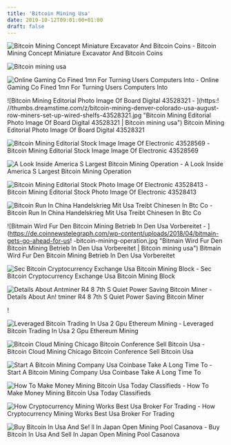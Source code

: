 ```yaml
---
title: 'Bitcoin Mining Usa'
date: 2019-10-12T09:01:00+01:00
draft: false
---
```


![Bitcoin Mining Concept Miniature Excavator And Bitcoin Coins - ](https://t3.ftcdn.net/jpg/01/94/35/44/500_F_194354413_VTFe02G0zHmhPh8917LtlXyzLGvvXzht.jpg "Bitcoin Mining Concept Miniature Excavator And Bitcoin Coins | Bitcoin mining usa") Bitcoin Mining Concept Miniature Excavator And Bitcoin Coins

![Bitcoin mining usa](https://u.today/sites/default/files/styles/1200x/public/2019-05/Best%20Monero%20Mining%20Rigs.jpg?itok\u003dYBacbTu- "Bitcoin mining usa") 

![Online Gaming Co Fined 1mn For Turning Users Computers Into - ](https://cdni.rt.com/files/news/21/33/a0/00/000_186215815.jpg "Online Gaming Co Fined 1mn For Turning Users Computers Into | Bitcoin mining usa") Online Gaming Co Fined 1mn For Turning Users Computers Into

![Bitcoin Mining Editorial Photo Image Of Board Digital 43528321 - ](https:!   //thumbs.dreamstime.com/z/bitcoin-mining-denver-colorado-usa-august-row-miners-set-up-wired-shelfs-43528321.jpg "Bitcoin Mining Editorial Photo Image Of Board Digital 43528321 | Bitcoin mining usa") Bitcoin Mining Editorial Photo Image Of Board Digital 43528321

![Bitcoin Mining Editorial Stock Image Image Of Electronic 43528569 - ](https://thumbs.dreamstime.com/z/bitcoin-mining-denver-colorado-usa-august-row-miners-set-up-wired-shelfs-43528569.jpg "Bitcoin Mining Editorial Stock Image Image Of Electronic 43528569 | Bitcoin mining usa") Bitcoin Mining Editorial Stock Image Image Of Electronic 43528569

![A Look Inside America S Largest Bitcoin Mining Operation - ](https://i.ytimg.com/vi/ELA91d_mx80/hqdefault.jpg "A Look Inside Am!   erica S Largest Bitcoin Mining Operation | Bitcoin mining usa") A Look Inside America S Largest Bitcoin Mining Operation

![Bitcoin Mining Editorial Stock Photo Image Of Electronic 43528413 - ](https://thumbs.dreamstime.com/z/bitcoin-mining-denver-colorado-usa-august-row-miners-set-up-wired-shelfs-43528413.jpg "Bitcoin Mining Editorial Stock Photo Image Of Electronic 43528413 | Bitcoin mining usa") Bitcoin Mining Editorial Stock Photo Image Of Electronic 43528413

![Bitcoin Run In China Handelskrieg Mit Usa Treibt Chinesen In Btc Co - ](https://cryptomonday.de/wp-content/uploads/2019/01/duotone-3-300x200.jpg "Bitcoin Run In China Handelskrieg Mit Usa Treibt Chinesen In Btc Co | Bitcoin mining usa") Bitcoin Run In China Handelskrieg Mit Usa Treibt Chinesen In Btc Co

![Bitmain Wird Fur Den Bitcoin Mining Betrieb In Den Usa Vorbereitet - ](https://de.coinnewstelegraph.com/wp-content/uploads/2018/04/bitmain-gets-go-ahead-for-us!   -bitcoin-mining-operation.jpg "Bitmain Wird Fur Den Bitcoin Mining Betrieb In Den Usa Vorbereitet | Bitcoin mining usa") Bitmain Wird Fur Den Bitcoin Mining Betrieb In Den Usa Vorbereitet

![Sec Bitcoin Cryptocurrency Exchange Usa Bitcoin Mining Block - ](https://i.pinimg.com/736x/03/e7/8d/03e78d32d305d9507bfbf4e3c4abd53e.jpg "Sec Bitcoin Cryptocurrency Exchange Usa Bitcoin Mining Block | Bitcoin mining usa") Sec Bitcoin Cryptocurrency Exchange Usa Bitcoin Mining Block

![Details About Antminer R4 8 7th S Quiet Power Saving Bitcoin Miner - ](https://i.pinimg.com/originals/9e/73/62/9e7362e26766c7ad6764f0941dfadd51.jpg "Details About Antminer R4 8 7th S Quiet Power Saving Bitcoin Miner | Bitcoin mining usa") Details About An! tminer R4 8 7th S Quiet Power Saving Bitcoin Miner

!

![Leveraged Bitcoin Trading In Usa 2 Gpu Ethereum Mining - ](https://ssli.ebayimg.com/images/g/SC8AAOSweM1aBM8p/s-l640.jpg "Leveraged Bitcoin Trading In Usa 2 Gpu Ethereum Mining | Bitcoin mining usa") Leveraged Bitcoin Trading In Usa 2 Gpu Ethereum Mining

![Bitcoin Cloud Mining Chicago Bitcoin Conference Sell Bitcoin Usa - ](https://i.pinimg.com/736x/02/12/0d/02120da3ab6eb4ebb0c5bf2b418a3cf0.jpg "Bitcoin Cloud Mining Chicago Bitcoin Conference Sell Bitcoin Usa | Bitcoin mining usa") Bitcoin Cloud Mining Chicago Bitcoin Conference Sell Bitcoin Usa

![Start A Bitcoin Mining Company Usa Coinbase Take A Long Time To - ](https://www.newsbtc.com/wp-content/uploads/2019/01/shutterstock_1199876506-500x300.jpg "Start A Bitcoin Mining Company Usa Coinbase Take A Long Time To | Bitcoin min!   ing usa") Start A Bitcoin Mining Company Usa Coinbase Take A Long Time To

![How To Make Money Mining Bitcoin Usa Today Classifieds - ](http://classifieds.usatoday.com/wp-content/uploads/2018/04/make-money-mining-bitcoin-768x499.jpeg "How To Make Money Mining Bitcoin Usa Today Classifieds | Bitcoin mining usa") How To Make Money Mining Bitcoin Usa Today Classifieds

![How Cryptocurrency Mining Works Best Usa Broker For Trading - ](https://www.cryptocoinjudge.com/wp-content/uploads/2017/11/bitcoin-1.jpg "How Cryptocurrency Mining Works Best Usa Broker For Trading | Bitcoin mining usa") How Cryptocurrency Mining Works Best Usa Broker For Trading

![Buy Bitcoin In Usa And Se!   ll In Japan Open Mining Pool Casanova - ](https://cdn2.geckoandfly.com/wp-content/uploads/2017/12/waterhole-pool-mining-pool-bitcoin.jpg "Buy Bitcoin In Usa And!    Sell In Japan Open Mining Pool Casanova | Bitcoin mining usa") Buy Bitcoin In Usa And Sell In Japan Open Mining Pool Casanova